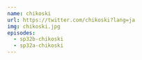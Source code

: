 ```yaml
---
name: chikoski
url: https://twitter.com/chikoski?lang=ja
img: chikoski.jpg
episodes:
  - sp32b-chikoski
  - sp32a-chikoski
---
```

